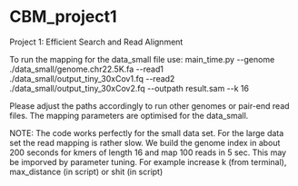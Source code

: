# CBM_project1
Project 1: Efficient Search and Read Alignment

To run the mapping for the data_small file use:
main_time.py --genome ./data_small/genome.chr22.5K.fa --read1 ./data_small/output_tiny_30xCov1.fq --read2 ./data_small/output_tiny_30xCov2.fq --outpath result.sam --k 16

Please adjust the paths accordingly to run other genomes or pair-end read files.
The mapping parameters are optimised for the data_small.

NOTE:
The code works perfectly for the small data set. For the large data set the read mapping is rather slow. We build the genome index in about 200 seconds for kmers of length 16 and map 100 reads in 5 sec.
This may be imporved by parameter tuning. For example increase k (from terminal), max_distance (in script) or shit (in script)